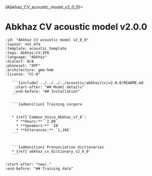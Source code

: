 
(Abkhaz_CV_acoustic_model_v2_0_0)=
# Abkhaz CV acoustic model v2.0.0

``````{acoustic} Abkhaz CV acoustic model v2.0.0
:id: "Abkhaz CV acoustic model v2_0_0"
:layout: not_mfa
:template: acoustic_template
:tags: Abkhaz;CV;IPA
:language: "Abkhaz"
:dialect: N/A
:phoneset: "XPF"
:architecture: gmm-hmm
:license: "CC-0"

   ```{include} ../../../../acoustic/abkhaz/cv/v2.0.0/README.md
    :start-after: "## Model details"
    :end-before: "## Installation"
   ```

   ```{admonition} Training corpora


   * {ref}`Common_Voice_Abkhaz_v7_0`:
     * **Hours:** `2.00`
     * **Speakers:** `28`
     * **Utterances:** `1,166`
   ```


   ```{admonition} Pronunciation dictionaries
   * {ref}`abkhaz_cv_dictionary_v2_0_0`
   ```
``````

```{include} ../../../../acoustic/abkhaz/cv/v2.0.0/README.md
:start-after: "new)."
:end-before: "## Training data"
```
